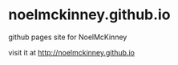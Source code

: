 noelmckinney.github.io
======================

github pages site for NoelMcKinney

visit it at http://noelmckinney.github.io

